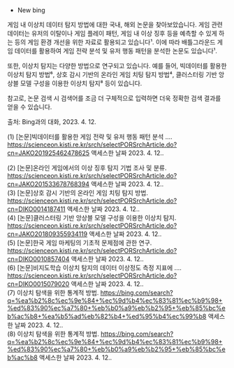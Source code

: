 - New bing

게임 내 이상치 데이터 탐지 방법에 대한 국내, 해외 논문을 찾아보았습니다. 게임 관련 데이터는 유저의 이탈이나 게임 플레이 패턴, 게임 내 이상 징후 등을 예측할 수 있게 하는 등의 게임 환경 개선을 위한 자료로 활용되고 있습니다¹. 이에 따라 배틀그라운드 게임 데이터를 활용하여 게임 전략 분석 및 유저 행동 패턴을 분석한 논문도 있습니다¹. 


또한, 이상치 탐지는 다양한 방법으로 연구되고 있습니다. 예를 들어, 빅데이터를 활용한 이상치 탐지 방법⁶, 상호 감시 기반의 온라인 게임 치팅 탐지 방법⁴, 클러스터링 기반 앙상블 모델 구성을 이용한 이상치 탐지⁸ 등이 있습니다.


참고로, 논문 검색 시 검색어를 조금 더 구체적으로 입력하면 더욱 정확한 검색 결과를 얻을 수 있습니다.


출처: Bing과의 대화, 2023. 4. 12.

(1) [논문]빅데이터를 활용한 게임 전략 및 유저 행동 패턴 분석 .... https://scienceon.kisti.re.kr/srch/selectPORSrchArticle.do?cn=JAKO201925462478625 액세스한 날짜 2023. 4. 12..

(2) [논문]온라인 게임에서의 이상 징후 탐지 기법 조사 및 분류. https://scienceon.kisti.re.kr/srch/selectPORSrchArticle.do?cn=JAKO201533678768394 액세스한 날짜 2023. 4. 12..  
(3) [논문]상호 감시 기반의 온라인 게임 치팅 탐지 방법. https://scienceon.kisti.re.kr/srch/selectPORSrchArticle.do?cn=DIKO0014187411 액세스한 날짜 2023. 4. 12..  
(4) [논문]클러스터링 기반 앙상블 모델 구성을 이용한 이상치 탐지. https://scienceon.kisti.re.kr/srch/selectPORSrchArticle.do?cn=JAKO201809355934119 액세스한 날짜 2023. 4. 12..  
(5) [논문]한국 게임 마케팅의 기초적 문제점에 관한 연구. https://scienceon.kisti.re.kr/srch/selectPORSrchArticle.do?cn=DIKO0010857404 액세스한 날짜 2023. 4. 12..  
(6) [논문]비지도학습 이상치 탐지의 데이터 이상정도 측정 지표에 .... https://scienceon.kisti.re.kr/srch/selectPORSrchArticle.do?cn=DIKO0015079020 액세스한 날짜 2023. 4. 12..  
(7) 이상치 탐색을 위한 통계적 방법. https://bing.com/search?q=%ea%b2%8c%ec%9e%84+%ec%9d%b4%ec%83%81%ec%b9%98+%ed%83%90%ec%a7%80+%eb%b0%a9%eb%b2%95+%eb%85%bc%eb%ac%b8+%ea%b5%ad%eb%82%b4+%ed%95%b4%ec%99%b8 액세스한 날짜 2023. 4. 12..  
(8) 이상치 탐색을 위한 통계적 방법. https://bing.com/search?q=%ea%b2%8c%ec%9e%84+%ec%9d%b4%ec%83%81%ec%b9%98+%ed%83%90%ec%a7%80+%eb%b0%a9%eb%b2%95+%eb%85%bc%eb%ac%b8 액세스한 날짜 2023. 4. 12..  
